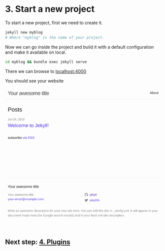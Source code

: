 # 3. Start a new project

To start a new project, first we need to create it.

```bash
jekyll new myblog
# Where "myblog" is the name of your project.
```

Now we can go inside the project and build it with a default configuration and make it available on local.

```bash
cd myblog && bundle exec jekyll serve
```

There we can browse to  [localhost:4000](http://localhost:4000)

You should see your website

![jekyll minima theme](jekyll_minima.png)

## Next step: [4. Plugins](4_plugins.md)
